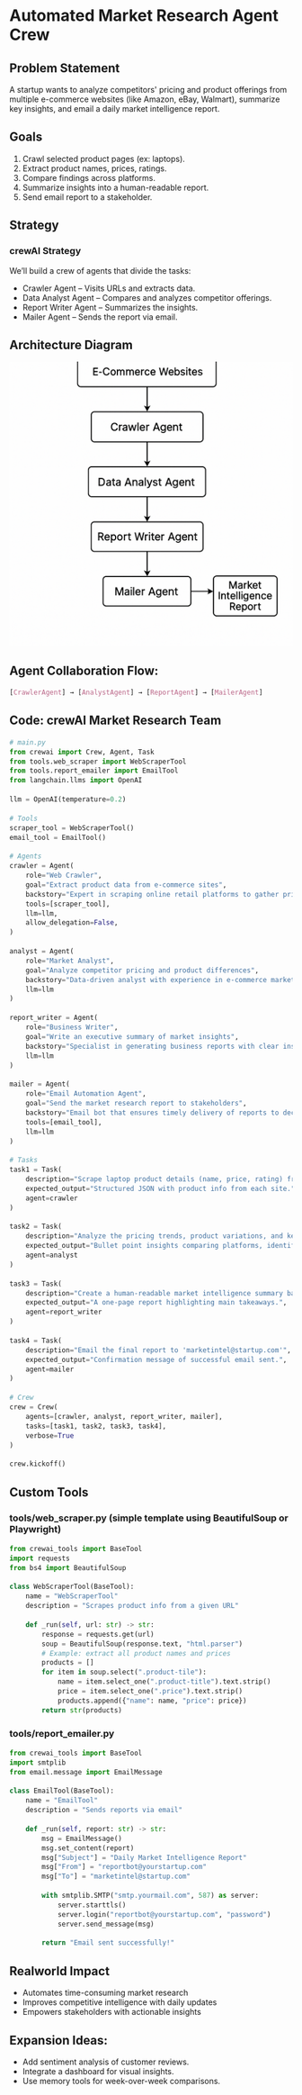 # Automated Market Research Agent Crew

## Problem Statement
A startup wants to analyze competitors' pricing and product offerings from multiple e-commerce websites (like Amazon, eBay, Walmart), summarize key insights, and email a daily market intelligence report.

## Goals
1. Crawl selected product pages (ex: laptops).
2. Extract product names, prices, ratings.
3. Compare findings across platforms.
4. Summarize insights into a human-readable report.
5. Send email report to a stakeholder.

## Strategy
### crewAI Strategy

We’ll build a crew of agents that divide the tasks:
* Crawler Agent – Visits URLs and extracts data.
* Data Analyst Agent – Compares and analyzes competitor offerings.
* Report Writer Agent – Summarizes the insights.
* Mailer Agent – Sends the report via email.

## Architecture Diagram
![System Architecture](./architecture_diagram.png)

## Agent Collaboration Flow:
``` css
[CrawlerAgent] → [AnalystAgent] → [ReportAgent] → [MailerAgent]
```

## Code: crewAI Market Research Team
``` python
# main.py
from crewai import Crew, Agent, Task
from tools.web_scraper import WebScraperTool
from tools.report_emailer import EmailTool
from langchain.llms import OpenAI

llm = OpenAI(temperature=0.2)

# Tools
scraper_tool = WebScraperTool()
email_tool = EmailTool()

# Agents
crawler = Agent(
    role="Web Crawler",
    goal="Extract product data from e-commerce sites",
    backstory="Expert in scraping online retail platforms to gather pricing and product information.",
    tools=[scraper_tool],
    llm=llm,
    allow_delegation=False,
)

analyst = Agent(
    role="Market Analyst",
    goal="Analyze competitor pricing and product differences",
    backstory="Data-driven analyst with experience in e-commerce market trends.",
    llm=llm
)

report_writer = Agent(
    role="Business Writer",
    goal="Write an executive summary of market insights",
    backstory="Specialist in generating business reports with clear insights and recommendations.",
    llm=llm
)

mailer = Agent(
    role="Email Automation Agent",
    goal="Send the market research report to stakeholders",
    backstory="Email bot that ensures timely delivery of reports to decision makers.",
    tools=[email_tool],
    llm=llm
)

# Tasks
task1 = Task(
    description="Scrape laptop product details (name, price, rating) from Amazon, eBay, and Walmart.",
    expected_output="Structured JSON with product info from each site.",
    agent=crawler
)

task2 = Task(
    description="Analyze the pricing trends, product variations, and key competitor strategies.",
    expected_output="Bullet point insights comparing platforms, identifying best deals, price differences.",
    agent=analyst
)

task3 = Task(
    description="Create a human-readable market intelligence summary based on the analysis.",
    expected_output="A one-page report highlighting main takeaways.",
    agent=report_writer
)

task4 = Task(
    description="Email the final report to 'marketintel@startup.com'",
    expected_output="Confirmation message of successful email sent.",
    agent=mailer
)

# Crew
crew = Crew(
    agents=[crawler, analyst, report_writer, mailer],
    tasks=[task1, task2, task3, task4],
    verbose=True
)

crew.kickoff()

```
## Custom Tools
### **tools/web_scraper.py** (simple template using BeautifulSoup or Playwright)
``` python
from crewai_tools import BaseTool
import requests
from bs4 import BeautifulSoup

class WebScraperTool(BaseTool):
    name = "WebScraperTool"
    description = "Scrapes product info from a given URL"

    def _run(self, url: str) -> str:
        response = requests.get(url)
        soup = BeautifulSoup(response.text, "html.parser")
        # Example: extract all product names and prices
        products = []
        for item in soup.select(".product-tile"):
            name = item.select_one(".product-title").text.strip()
            price = item.select_one(".price").text.strip()
            products.append({"name": name, "price": price})
        return str(products)
```
### **tools/report_emailer.py** 
``` python
from crewai_tools import BaseTool
import smtplib
from email.message import EmailMessage

class EmailTool(BaseTool):
    name = "EmailTool"
    description = "Sends reports via email"

    def _run(self, report: str) -> str:
        msg = EmailMessage()
        msg.set_content(report)
        msg["Subject"] = "Daily Market Intelligence Report"
        msg["From"] = "reportbot@yourstartup.com"
        msg["To"] = "marketintel@startup.com"

        with smtplib.SMTP("smtp.yourmail.com", 587) as server:
            server.starttls()
            server.login("reportbot@yourstartup.com", "password")
            server.send_message(msg)
        
        return "Email sent successfully!"
```
## Realworld Impact
* Automates time-consuming market research
* Improves competitive intelligence with daily updates
* Empowers stakeholders with actionable insights

## Expansion Ideas:
* Add sentiment analysis of customer reviews.
* Integrate a dashboard for visual insights.
* Use memory tools for week-over-week comparisons.


